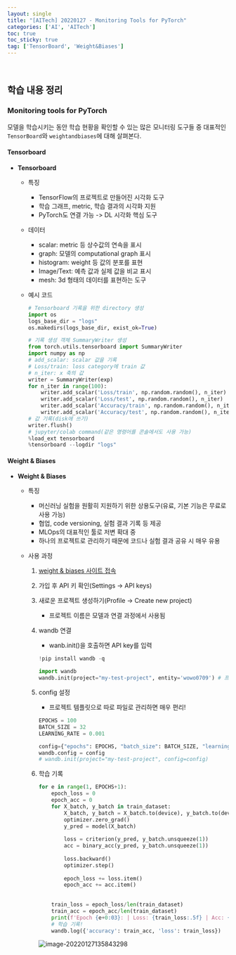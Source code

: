 ```yaml
---
layout: single
title: "[AITech] 20220127 - Monitoring Tools for PyTorch"
categories: ['AI', 'AITech']
toc: true
toc_sticky: true
tag: ['TensorBoard', 'Weight&Biases']
---
```




<br>

## 학습 내용 정리

### Monitoring tools for PyTorch

모델을 학습시키는 동안 학습 현황을 확인할 수 있는 많은 모니터링 도구들 중 대표적인 `TensorBoard`와 `weightandbiases`에 대해 살펴본다. 

#### Tensorboard

* **Tensorboard**

  * 특징

    * TensorFlow의 프로젝트로 만들어진 시각화 도구
    * 학습 그래프, metric, 학습 결과의 시각화 지원
    * PyTorch도 연결 가능 -> DL 시각화 핵심 도구

  * 데이터

    * scalar: metric 등 상수값의 연속을 표시
    * graph: 모델의 computational graph 표시
    * histogram: weight 등 값의 분포를 표현
    * Image/Text: 예측 값과 실제 값을 비교 표시
    * mesh: 3d 형태의 데이터를 표현하는 도구

  * 예시 코드

    ```python
    # Tensorboard 기록을 위한 directory 생성
    import os
    logs_base_dir = "logs"
    os.makedirs(logs_base_dir, exist_ok=True)
    
    # 기록 생성 객체 SummaryWriter 생성
    from torch.utils.tensorboard import SummaryWriter
    import numpy as np
    # add_scalar: scalar 값을 기록
    # Loss/train: loss category에 train 값
    # n_iter: x 축의 값
    writer = SummaryWriter(exp)
    for n_iter in range(100):
        writer.add_scalar('Loss/train', np.random.random(), n_iter)
        writer.add_scalar('Loss/test', np.random.random(), n_iter)
        writer.add_scalar('Accuracy/train', np.random.random(), n_iter)
        writer.add_scalar('Accuracy/test', np.random.random(), n_iter)
    # 값 기록(disk에 쓰기)
    writer.flush()
    # jupyter/colab command(같은 명령어를 콘솔에서도 사용 가능)
    %load_ext tensorboard
    %tensorboard --logdir "logs"
    ```

#### Weight & Biases

* **Weight & Biases**

  * 특징

    * 머신러닝 실험을 원활히 지원하기 위한 상용도구(유료, 기본 기능은 무료로 사용 가능)
    * 협업, code versioning, 실험 결과 기록 등 제공
    * MLOps의 대표적인 툴로 저변 확대 중
    * 하나의 프로젝트로 관리하기 때문에 코드나 실험 결과 공유 시 매우 유용

  * 사용 과정

    1. [weight & biases 사이트 접속](https://wandb.ai/site)

    2. 가입 후 API 키 확인(Settings -> API keys)

    3. 새로운 프로젝트 생성하기(Profile -> Create new project)

       * 프로젝트 이름은 모델과 연결 과정에서 사용됨

    4. wandb 연결

       * wanb.init()을 호출하면 API key를 입력

       ```python
       !pip install wandb -q
       
       import wandb
       wandb.init(project="my-test-project", entity='wowo0709') # 프로젝트명, 닉네임
       ```

    5. config 설정

       * 프로젝트 템플릿으로 따로 파일로 관리하면 매우 편리!

       ```python
       EPOCHS = 100
       BATCH_SIZE = 32
       LEARNING_RATE = 0.001
       
       config={"epochs": EPOCHS, "batch_size": BATCH_SIZE, "learning_rate" : LEARNING_RATE}
       wandb.config = config
       # wandb.init(project="my-test-project", config=config)
       ```

    6. 학습 기록

       ```python
       for e in range(1, EPOCHS+1):
           epoch_loss = 0
           epoch_acc = 0
           for X_batch, y_batch in train_dataset:
               X_batch, y_batch = X_batch.to(device), y_batch.to(device).type(torch.cuda.FloatTensor)
               optimizer.zero_grad()        
               y_pred = model(X_batch)
                      
               loss = criterion(y_pred, y_batch.unsqueeze(1))
               acc = binary_acc(y_pred, y_batch.unsqueeze(1))
               
               loss.backward()
               optimizer.step()
               
               epoch_loss += loss.item()
               epoch_acc += acc.item()
               
               
           train_loss = epoch_loss/len(train_dataset)
           train_acc = epoch_acc/len(train_dataset)
           print(f'Epoch {e+0:03}: | Loss: {train_loss:.5f} | Acc: {train_acc:.3f}')
           # 학습 기록!
           wandb.log({'accuracy': train_acc, 'loss': train_loss})
       ```

       

       ![image-20220127135843298](https://user-images.githubusercontent.com/70505378/151295520-afa06789-313a-4a2f-9f0d-2bfde985c7e8.png)





<br>
